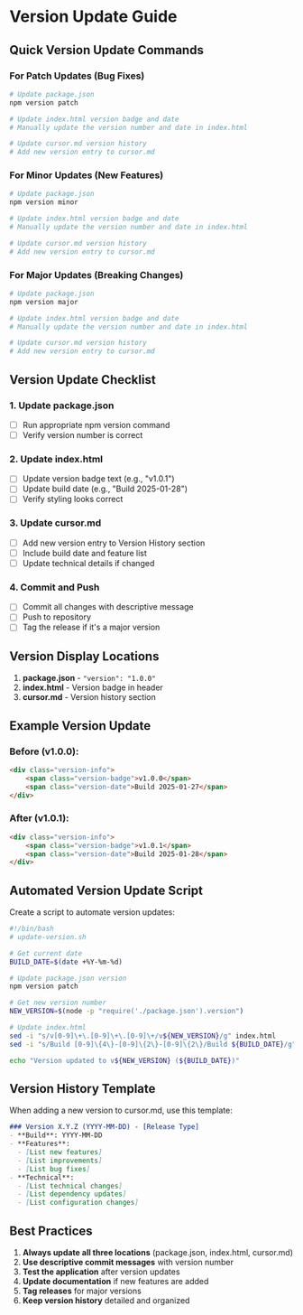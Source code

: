 # Version Update Guide

## Quick Version Update Commands

### For Patch Updates (Bug Fixes)
```bash
# Update package.json
npm version patch

# Update index.html version badge and date
# Manually update the version number and date in index.html

# Update cursor.md version history
# Add new version entry to cursor.md
```

### For Minor Updates (New Features)
```bash
# Update package.json
npm version minor

# Update index.html version badge and date
# Manually update the version number and date in index.html

# Update cursor.md version history
# Add new version entry to cursor.md
```

### For Major Updates (Breaking Changes)
```bash
# Update package.json
npm version major

# Update index.html version badge and date
# Manually update the version number and date in index.html

# Update cursor.md version history
# Add new version entry to cursor.md
```

## Version Update Checklist

### 1. Update package.json
- [ ] Run appropriate npm version command
- [ ] Verify version number is correct

### 2. Update index.html
- [ ] Update version badge text (e.g., "v1.0.1")
- [ ] Update build date (e.g., "Build 2025-01-28")
- [ ] Verify styling looks correct

### 3. Update cursor.md
- [ ] Add new version entry to Version History section
- [ ] Include build date and feature list
- [ ] Update technical details if changed

### 4. Commit and Push
- [ ] Commit all changes with descriptive message
- [ ] Push to repository
- [ ] Tag the release if it's a major version

## Version Display Locations

1. **package.json** - `"version": "1.0.0"`
2. **index.html** - Version badge in header
3. **cursor.md** - Version history section

## Example Version Update

### Before (v1.0.0):
```html
<div class="version-info">
    <span class="version-badge">v1.0.0</span>
    <span class="version-date">Build 2025-01-27</span>
</div>
```

### After (v1.0.1):
```html
<div class="version-info">
    <span class="version-badge">v1.0.1</span>
    <span class="version-date">Build 2025-01-28</span>
</div>
```

## Automated Version Update Script

Create a script to automate version updates:

```bash
#!/bin/bash
# update-version.sh

# Get current date
BUILD_DATE=$(date +%Y-%m-%d)

# Update package.json version
npm version patch

# Get new version number
NEW_VERSION=$(node -p "require('./package.json').version")

# Update index.html
sed -i "s/v[0-9]\+\.[0-9]\+\.[0-9]\+/v${NEW_VERSION}/g" index.html
sed -i "s/Build [0-9]\{4\}-[0-9]\{2\}-[0-9]\{2\}/Build ${BUILD_DATE}/g" index.html

echo "Version updated to v${NEW_VERSION} (${BUILD_DATE})"
```

## Version History Template

When adding a new version to cursor.md, use this template:

```markdown
### Version X.Y.Z (YYYY-MM-DD) - [Release Type]
- **Build**: YYYY-MM-DD
- **Features**: 
  - [List new features]
  - [List improvements]
  - [List bug fixes]
- **Technical**: 
  - [List technical changes]
  - [List dependency updates]
  - [List configuration changes]
```

## Best Practices

1. **Always update all three locations** (package.json, index.html, cursor.md)
2. **Use descriptive commit messages** with version number
3. **Test the application** after version updates
4. **Update documentation** if new features are added
5. **Tag releases** for major versions
6. **Keep version history** detailed and organized
